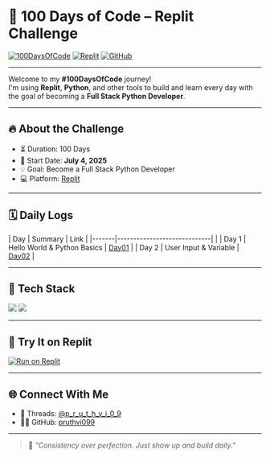 # 🧠 100 Days of Code – Replit Challenge

[![100DaysOfCode](https://img.shields.io/badge/-100DaysOfCode-black?style=flat-square&logo=python&logoColor=white)](https://www.100daysofcode.com/)
[![Replit](https://img.shields.io/badge/-Replit-667881?style=flat-square&logo=replit&logoColor=white)](https://replit.com/@p_r_u_t_h_v_i_0_9)
[![GitHub](https://img.shields.io/badge/-GitHub-181717?style=flat-square&logo=github&logoColor=white)](https://github.com/pruthvi099)

---

Welcome to my **#100DaysOfCode** journey!  
I'm using **Replit**, **Python**, and other tools to build and learn every day with the goal of becoming a **Full Stack Python Developer**.

---

## 🔥 About the Challenge

- ⏳ Duration: 100 Days  
- 📅 Start Date: **July 4, 2025**  
- 💡 Goal: Become a Full Stack Python Developer  
- 💻 Platform: [Replit](https://replit.com/@p_r_u_t_h_v_i_0_9)

---

## 🗓️ Daily Logs

| Day   | Summary                     | Link              |
|-------|-----------------------------|                   | 
| Day 1 | Hello World & Python Basics | [Day01](./Day01/) |
| Day 2 | User Input & Variable       | [Day02](./Day02/) |

---

## 🧰 Tech Stack

<p align="left">
  <img src="https://img.shields.io/badge/Python-3776AB?style=for-the-badge&logo=python&logoColor=white"/>
  <img src="https://img.shields.io/badge/Replit-667881?style=for-the-badge&logo=replit&logoColor=white"/>
</p>

---

## 🧪 Try It on Replit

[![Run on Replit](https://replit.com/badge/github/pruthvi099/100DaysOfCode-Replit)](https://replit.com/@p_r_u_t_h_v_i_0_9)

---

## 🌐 Connect With Me

- 🧵 Threads: [@p_r_u_t_h_v_i_0_9](https://www.threads.com/@iampruthvi_09)
- 🧑‍💻 GitHub: [pruthvi099](https://github.com/pruthvi099)

---

> 💬 _"Consistency over perfection. Just show up and build daily."_
